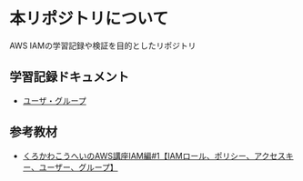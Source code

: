 # 本リポジトリについて

AWS IAMの学習記録や検証を目的としたリポジトリ  

## 学習記録ドキュメント

- [ユーザ・グループ](https://github.com/YoshitoYanagihara/AWSIAMDocuments/blob/main/Lerning/UserAndGroup.md)

## 参考教材

- [くろかわこうへいのAWS講座IAM編#1【IAMロール、ポリシー、アクセスキー、ユーザー、グループ】](https://www.youtube.com/watch?v=uMB1toQ9Z7A)  
